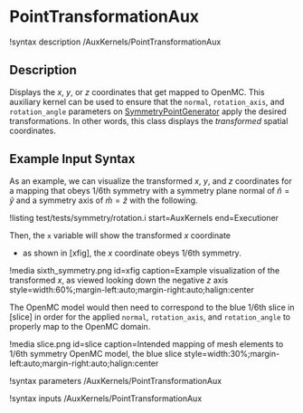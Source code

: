# PointTransformationAux

!syntax description /AuxKernels/PointTransformationAux

## Description

Displays the $x$, $y$, or $z$ coordinates that get mapped to OpenMC. This
auxiliary kernel can be used to ensure that the
`normal`, `rotation_axis`, and `rotation_angle` parameters on
[SymmetryPointGenerator](SymmetryPointGenerator.md)
apply the desired transformations. In other words, this class displays the
*transformed* spatial coordinates.

## Example Input Syntax

As an example, we can visualize the transformed $x$, $y$, and $z$ coordinates
for a mapping that obeys 1/6th symmetry with a symmetry plane normal
of $\hat{n}=\hat{y}$ and a symmetry axis of $\hat{m}=\hat{z}$ with the following.

!listing test/tests/symmetry/rotation.i
  start=AuxKernels
  end=Executioner

Then, the `x` variable will show the transformed $x$ coordinate
- as shown in [xfig], the $x$ coordinate obeys 1/6th symmetry.

!media sixth_symmetry.png
  id=xfig
  caption=Example visualization of the transformed $x$, as viewed looking down the negative $z$ axis
  style=width:60%;margin-left:auto;margin-right:auto;halign:center

The OpenMC model would then need to correspond to the blue 1/6th slice in
[slice] in order for the applied `normal`, `rotation_axis`,
and `rotation_angle` to properly map to the OpenMC domain.

!media slice.png
  id=slice
  caption=Intended mapping of mesh elements to 1/6th symmetry OpenMC model, the blue slice
  style=width:30%;margin-left:auto;margin-right:auto;halign:center

!syntax parameters /AuxKernels/PointTransformationAux

!syntax inputs /AuxKernels/PointTransformationAux

